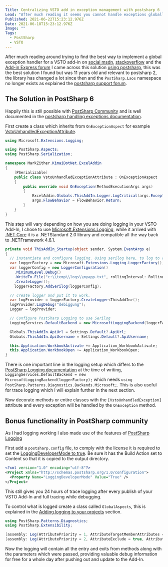 ```yaml
---
Title: Centralizing VSTO add in exception management with postsharp 6
Lead: "After much reading it seems you cannot handle exceptions globally in an Office add-in"
Published: 2021-06-22T15:23:12.976Z
Date: 2021-06-18T15:23:12.976Z
Image: ""
Tags:
  - PostSharp
  - VSTO
---
```


After much reading around trying to find the best way to implement a global exception handler for a VSTO add-in on [social msdn](https://social.msdn.microsoft.com/Forums/vstudio/en-US/c37599d9-21e8-4c32-b00e-926f97c8f639/global-exception-handler-for-vs-2008-excel-addin?forum=vsto), [stackoverflow](
https://stackoverflow.com/questions/12115030/catch-c-sharp-wpf-unhandled-exception-in-word-add-in-before-microsoft-displays-e) and the [Add-in Express forum](https://www.add-in-express.com/forum/read.php?FID=5&TID=12667) I came across this solution [using postsharp](https://exceptionalcode.wordpress.com/2010/02/17/centralizing-vsto-add-in-exception-management-with-postsharp/), this was the best solution I found but was 11 years old and relevant to postsharp 2, the library has changed a lot since then and the `PostSharp.Laos` namespace no longer exists as explained the [postsharp support forum](https://support.postsharp.net/request/21870-postshaplaos-in-version-41).

## The Solution in PostSharp 6
Happily this is still possible with [PostSharp Community](https://www.postsharp.net/get/community) and is well documented in the [postsharp handling exceptions documentation](https://doc.postsharp.net/exception-handling).

First create a class which inherits from `OnExceptionAspect` for example [VstoUnhandledExceptionAttribute](https://github.com/MarkZither/KimaiDotNet/blob/main/src/MarkZither.KimaiDotNet.ExcelAddin/VstoUnhandledExceptionAttribute.cs).

``` c#
using Microsoft.Extensions.Logging;

using PostSharp.Aspects;
using PostSharp.Serialization;

namespace MarkZither.KimaiDotNet.ExcelAddin
{
    [PSerializable]
    public class VstoUnhandledExceptionAttribute : OnExceptionAspect
    {
        public override void OnException(MethodExecutionArgs args)
        {
            ExcelAddin.Globals.ThisAddIn.Logger.LogCritical(args.Exception, "Handled by postsharp OnExceptionAspect");
            args.FlowBehavior = FlowBehavior.Return;
        }
    }
}
```

This step will vary depending on how you are doing logging in your VSTO Add-In, I chose to use [Microsoft.Extensions.Logging](https://www.nuget.org/packages/Microsoft.Extensions.Logging/), while it arrived with [.NET Core](https://en.wikipedia.org/wiki/.NET_Core) it is a .NETStandard 2.0 library and compatible all the way back to .NETFramework 4.6.1.

``` c# 
private void ThisAddIn_Startup(object sender, System.EventArgs e)
{
  // instantiate and configure logging. Using serilog here, to log to console and a text-file.
  var loggerFactory = new Microsoft.Extensions.Logging.LoggerFactory();
  var loggerConfig = new LoggerConfiguration()
    .MinimumLevel.Debug()
    .WriteTo.File("c:\\temp\\logs\\myapp.txt", rollingInterval: RollingInterval.Day)
    .CreateLogger();
    loggerFactory.AddSerilog(loggerConfig);

  // create logger and put it to work.
  var logProvider = loggerFactory.CreateLogger<ThisAddIn>();
  logProvider.LogDebug("debiggung");
  Logger = logProvider;

  // Configure PostSharp Logging to use Serilog
  LoggingServices.DefaultBackend = new MicrosoftLoggingBackend(loggerFactory);

  Globals.ThisAddIn.ApiUrl = Settings.Default?.ApiUrl;
  Globals.ThisAddIn.ApiUsername = Settings.Default?.ApiUsername;

  this.Application.WorkbookActivate += Application_WorkbookActivate;
  this.Application.WorkbookOpen += Application_WorkbookOpen;
}
```

There is one important line in the logging setup which differs to the [PostSharp Logging documentation](https://doc.postsharp.net/logging-aspnetcore) at the time of writing, `  LoggingServices.DefaultBackend = new MicrosoftLoggingBackend(loggerFactory);` which needs `using PostSharp.Patterns.Diagnostics.Backends.Microsoft;`. This is also useful for trace logging which I will explain further in the next section.

Now decorate methods or entire classes with the `[VstoUnhandledException]` attribute and every exception will be handled by the `OnException` method.

## Bonus functionality in PostSharp community
As I had logging working I also made use of the features of [PostSharp Logging](https://www.postsharp.net/logging) 

First add a `postsharp.config` file, to comply with the license it is required to set the [LoggingDeveloperMode to true](https://doc.postsharp.net/logging-license). Be sure it has the Build Action set to Content so that it is copied to the output directory.

``` xml
<?xml version="1.0" encoding="utf-8"?>
<Project xmlns="http://schemas.postsharp.org/1.0/configuration">
  <Property Name="LoggingDeveloperMode" Value="True" />
</Project>
```

This still gives you 24 hours of trace logging after every publish of your VSTO Add-In and full tracing while debugging.

To control what is logged create a class called `GlobalAspects`, this is explained in the [Adding logging to your projects](https://doc.postsharp.net/add-logging) section.

``` c#
using PostSharp.Patterns.Diagnostics;
using PostSharp.Extensibility;

[assembly: Log(AttributePriority = 1, AttributeTargetMemberAttributes = MulticastAttributes.Protected | MulticastAttributes.Internal | MulticastAttributes.Public)]
[assembly: Log(AttributePriority = 2, AttributeExclude = true, AttributeTargetMembers = "get_*")]
```

Now the logging will contain all the entry and exits from methods along with the parameters which were passed, providing valuable debug information for free for a whole day after pushing out and update to the Add-In.
